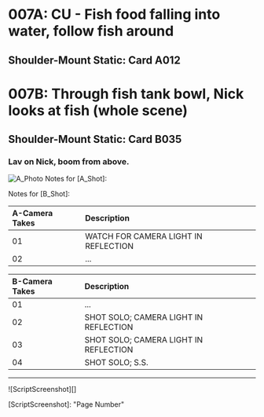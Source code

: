 # 007A: CU - Fish food falling into water, follow fish around
## Shoulder-Mount Static: Card A012

# 007B: Through fish tank bowl, Nick looks at fish (whole scene)
## Shoulder-Mount Static: Card B035

### Lav on Nick, boom from above.

![A_Photo][]
Notes for [A_Shot]: 

Notes for [B_Shot]: 

| A-Camera Takes | Description |
|:---|:----|
| 01 | WATCH FOR CAMERA LIGHT IN REFLECTION |
| 02 | ... |

| B-Camera Takes | Description |
|:---|:----|
| 01 | ... |
| 02 | SHOT SOLO; CAMERA LIGHT IN REFLECTION |
| 03 | SHOT SOLO; CAMERA LIGHT IN REFLECTION |
| 04 | SHOT SOLO; S.S. |

----

![ScriptScreenshot][]


[A_Photo]:  images/007A007B.JPG

[ScriptScreenshot]: "Page Number"